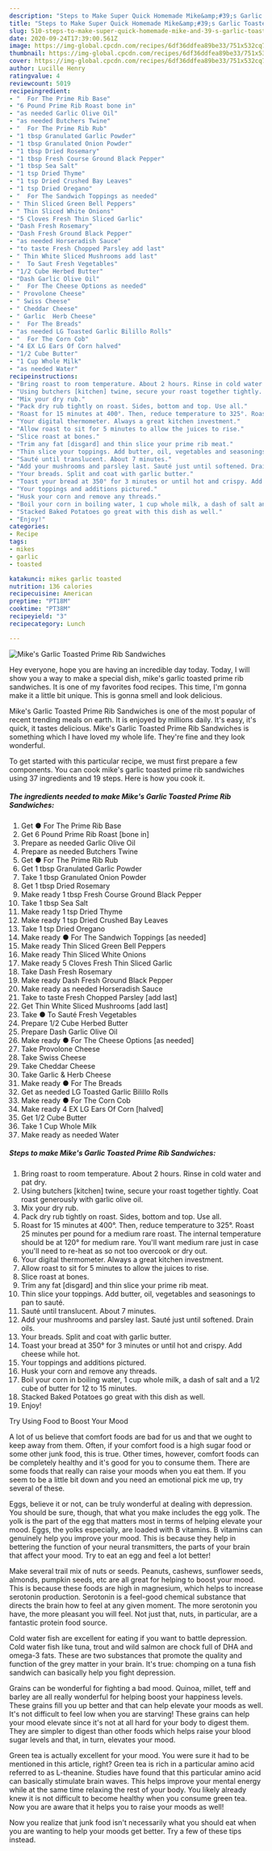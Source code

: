 ```yaml
---
description: "Steps to Make Super Quick Homemade Mike&amp;#39;s Garlic Toasted Prime Rib Sandwiches"
title: "Steps to Make Super Quick Homemade Mike&amp;#39;s Garlic Toasted Prime Rib Sandwiches"
slug: 510-steps-to-make-super-quick-homemade-mike-and-39-s-garlic-toasted-prime-rib-sandwiches
date: 2020-09-24T17:39:00.561Z
image: https://img-global.cpcdn.com/recipes/6df36ddfea89be33/751x532cq70/mikes-garlic-toasted-prime-rib-sandwiches-recipe-main-photo.jpg
thumbnail: https://img-global.cpcdn.com/recipes/6df36ddfea89be33/751x532cq70/mikes-garlic-toasted-prime-rib-sandwiches-recipe-main-photo.jpg
cover: https://img-global.cpcdn.com/recipes/6df36ddfea89be33/751x532cq70/mikes-garlic-toasted-prime-rib-sandwiches-recipe-main-photo.jpg
author: Lucille Henry
ratingvalue: 4
reviewcount: 5019
recipeingredient:
- "  For The Prime Rib Base"
- "6 Pound Prime Rib Roast bone in"
- "as needed Garlic Olive Oil"
- "as needed Butchers Twine"
- "  For The Prime Rib Rub"
- "1 tbsp Granulated Garlic Powder"
- "1 tbsp Granulated Onion Powder"
- "1 tbsp Dried Rosemary"
- "1 tbsp Fresh Course Ground Black Pepper"
- "1 tbsp Sea Salt"
- "1 tsp Dried Thyme"
- "1 tsp Dried Crushed Bay Leaves"
- "1 tsp Dried Oregano"
- "  For The Sandwich Toppings as needed"
- " Thin Sliced Green Bell Peppers"
- " Thin Sliced White Onions"
- "5 Cloves Fresh Thin Sliced Garlic"
- "Dash Fresh Rosemary"
- "Dash Fresh Ground Black Pepper"
- "as needed Horseradish Sauce"
- "to taste Fresh Chopped Parsley add last"
- " Thin White Sliced Mushrooms add last"
- "  To Saut Fresh Vegetables"
- "1/2 Cube Herbed Butter"
- "Dash Garlic Olive Oil"
- "  For The Cheese Options as needed"
- " Provolone Cheese"
- " Swiss Cheese"
- " Cheddar Cheese"
- " Garlic  Herb Cheese"
- "  For The Breads"
- "as needed LG Toasted Garlic Bilillo Rolls"
- "  For The Corn Cob"
- "4 EX LG Ears Of Corn halved"
- "1/2 Cube Butter"
- "1 Cup Whole Milk"
- "as needed Water"
recipeinstructions:
- "Bring roast to room temperature. About 2 hours. Rinse in cold water and pat dry."
- "Using butchers [kitchen] twine, secure your roast together tightly. Coat roast generously with garlic olive oil."
- "Mix your dry rub."
- "Pack dry rub tightly on roast. Sides, bottom and top. Use all."
- "Roast for 15 minutes at 400°. Then, reduce temperature to 325°. Roast 25 minutes per pound for a medium rare roast. The internal temperature should be at 120° for medium rare. You&#39;ll want medium rare just in case you&#39;ll need to re-heat as so not too overcook or dry out."
- "Your digital thermometer. Always a great kitchen investment."
- "Allow roast to sit for 5 minutes to allow the juices to rise."
- "Slice roast at bones."
- "Trim any fat [disgard] and thin slice your prime rib meat."
- "Thin slice your toppings. Add butter, oil, vegetables and seasonings to pan to sauté."
- "Sauté until translucent. About 7 minutes."
- "Add your mushrooms and parsley last. Sauté just until softened. Drain oils."
- "Your breads. Split and coat with garlic butter."
- "Toast your bread at 350° for 3 minutes or until hot and crispy. Add cheese while hot."
- "Your toppings and additions pictured."
- "Husk your corn and remove any threads."
- "Boil your corn in boiling water, 1 cup whole milk, a dash of salt and a 1/2 cube of butter for 12 to 15 minutes."
- "Stacked Baked Potatoes go great with this dish as well."
- "Enjoy!"
categories:
- Recipe
tags:
- mikes
- garlic
- toasted

katakunci: mikes garlic toasted 
nutrition: 136 calories
recipecuisine: American
preptime: "PT18M"
cooktime: "PT38M"
recipeyield: "3"
recipecategory: Lunch

---
```



![Mike&#39;s Garlic Toasted Prime Rib Sandwiches](https://img-global.cpcdn.com/recipes/6df36ddfea89be33/751x532cq70/mikes-garlic-toasted-prime-rib-sandwiches-recipe-main-photo.jpg)

Hey everyone, hope you are having an incredible day today. Today, I will show you a way to make a special dish, mike&#39;s garlic toasted prime rib sandwiches. It is one of my favorites food recipes. This time, I'm gonna make it a little bit unique. This is gonna smell and look delicious.

Mike&#39;s Garlic Toasted Prime Rib Sandwiches is one of the most popular of recent trending meals on earth. It is enjoyed by millions daily. It's easy, it's quick, it tastes delicious. Mike&#39;s Garlic Toasted Prime Rib Sandwiches is something which I have loved my whole life. They're fine and they look wonderful.




To get started with this particular recipe, we must first prepare a few components. You can cook mike&#39;s garlic toasted prime rib sandwiches using 37 ingredients and 19 steps. Here is how you cook it.

<!--inarticleads1-->

##### The ingredients needed to make Mike&#39;s Garlic Toasted Prime Rib Sandwiches:

1. Get  ● For The Prime Rib Base
1. Get 6 Pound Prime Rib Roast [bone in]
1. Prepare as needed Garlic Olive Oil
1. Prepare as needed Butchers Twine
1. Get  ● For The Prime Rib Rub
1. Get 1 tbsp Granulated Garlic Powder
1. Take 1 tbsp Granulated Onion Powder
1. Get 1 tbsp Dried Rosemary
1. Make ready 1 tbsp Fresh Course Ground Black Pepper
1. Take 1 tbsp Sea Salt
1. Make ready 1 tsp Dried Thyme
1. Make ready 1 tsp Dried Crushed Bay Leaves
1. Take 1 tsp Dried Oregano
1. Make ready  ● For The Sandwich Toppings [as needed]
1. Make ready  Thin Sliced Green Bell Peppers
1. Make ready  Thin Sliced White Onions
1. Make ready 5 Cloves Fresh Thin Sliced Garlic
1. Take Dash Fresh Rosemary
1. Make ready Dash Fresh Ground Black Pepper
1. Make ready as needed Horseradish Sauce
1. Take to taste Fresh Chopped Parsley [add last]
1. Get  Thin White Sliced Mushrooms [add last]
1. Take  ● To Sauté Fresh Vegetables
1. Prepare 1/2 Cube Herbed Butter
1. Prepare Dash Garlic Olive Oil
1. Make ready  ● For The Cheese Options [as needed]
1. Take  Provolone Cheese
1. Take  Swiss Cheese
1. Take  Cheddar Cheese
1. Take  Garlic &amp; Herb Cheese
1. Make ready  ● For The Breads
1. Get as needed LG Toasted Garlic Bilillo Rolls
1. Make ready  ● For The Corn Cob
1. Make ready 4 EX LG Ears Of Corn [halved]
1. Get 1/2 Cube Butter
1. Take 1 Cup Whole Milk
1. Make ready as needed Water




<!--inarticleads2-->

##### Steps to make Mike&#39;s Garlic Toasted Prime Rib Sandwiches:

1. Bring roast to room temperature. About 2 hours. Rinse in cold water and pat dry.
1. Using butchers [kitchen] twine, secure your roast together tightly. Coat roast generously with garlic olive oil.
1. Mix your dry rub.
1. Pack dry rub tightly on roast. Sides, bottom and top. Use all.
1. Roast for 15 minutes at 400°. Then, reduce temperature to 325°. Roast 25 minutes per pound for a medium rare roast. The internal temperature should be at 120° for medium rare. You&#39;ll want medium rare just in case you&#39;ll need to re-heat as so not too overcook or dry out.
1. Your digital thermometer. Always a great kitchen investment.
1. Allow roast to sit for 5 minutes to allow the juices to rise.
1. Slice roast at bones.
1. Trim any fat [disgard] and thin slice your prime rib meat.
1. Thin slice your toppings. Add butter, oil, vegetables and seasonings to pan to sauté.
1. Sauté until translucent. About 7 minutes.
1. Add your mushrooms and parsley last. Sauté just until softened. Drain oils.
1. Your breads. Split and coat with garlic butter.
1. Toast your bread at 350° for 3 minutes or until hot and crispy. Add cheese while hot.
1. Your toppings and additions pictured.
1. Husk your corn and remove any threads.
1. Boil your corn in boiling water, 1 cup whole milk, a dash of salt and a 1/2 cube of butter for 12 to 15 minutes.
1. Stacked Baked Potatoes go great with this dish as well.
1. Enjoy!




Try Using Food to Boost Your Mood


A lot of us believe that comfort foods are bad for us and that we ought to keep away from them. Often, if your comfort food is a high sugar food or some other junk food, this is true. Other times, however, comfort foods can be completely healthy and it's good for you to consume them. There are some foods that really can raise your moods when you eat them. If you seem to be a little bit down and you need an emotional pick me up, try several of these.

Eggs, believe it or not, can be truly wonderful at dealing with depression. You should be sure, though, that what you make includes the egg yolk. The yolk is the part of the egg that matters most in terms of helping elevate your mood. Eggs, the yolks especially, are loaded with B vitamins. B vitamins can genuinely help you improve your mood. This is because they help in bettering the function of your neural transmitters, the parts of your brain that affect your mood. Try to eat an egg and feel a lot better!

Make several trail mix of nuts or seeds. Peanuts, cashews, sunflower seeds, almonds, pumpkin seeds, etc are all great for helping to boost your mood. This is because these foods are high in magnesium, which helps to increase serotonin production. Serotonin is a feel-good chemical substance that directs the brain how to feel at any given moment. The more serotonin you have, the more pleasant you will feel. Not just that, nuts, in particular, are a fantastic protein food source.

Cold water fish are excellent for eating if you want to battle depression. Cold water fish like tuna, trout and wild salmon are chock full of DHA and omega-3 fats. These are two substances that promote the quality and function of the grey matter in your brain. It's true: chomping on a tuna fish sandwich can basically help you fight depression. 

Grains can be wonderful for fighting a bad mood. Quinoa, millet, teff and barley are all really wonderful for helping boost your happiness levels. These grains fill you up better and that can help elevate your moods as well. It's not difficult to feel low when you are starving! These grains can help your mood elevate since it's not at all hard for your body to digest them. They are simpler to digest than other foods which helps raise your blood sugar levels and that, in turn, elevates your mood.

Green tea is actually excellent for your mood. You were sure it had to be mentioned in this article, right? Green tea is rich in a particular amino acid referred to as L-theanine. Studies have found that this particular amino acid can basically stimulate brain waves. This helps improve your mental energy while at the same time relaxing the rest of your body. You likely already knew it is not difficult to become healthy when you consume green tea. Now you are aware that it helps you to raise your moods as well!

Now you realize that junk food isn't necessarily what you should eat when you are wanting to help your moods get better. Try  a few  of  these  tips  instead.

